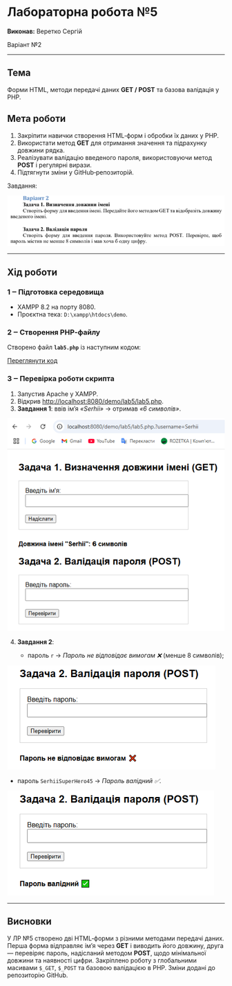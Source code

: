 # Лабораторна робота №5

**Виконав:** Веретко Сергій

Варіант №2

---

## Тема

Форми HTML, методи передачі даних **GET / POST** та базова валідація у PHP.

## Мета роботи

1. Закріпити навички створення HTML‑форм і обробки їх даних у PHP.
2. Використати метод **GET** для отримання значення та підрахунку довжини рядка.
3. Реалізувати валідацію введеного пароля, використовуючи метод **POST** і регулярні вирази.
4. Підтягнути зміни у GitHub‑репозиторій.

Завдання:

![image](https://github.com/xanax4rl/Web-technologies_and_web-design/blob/main/lab5/lab5_task.png)

---

## Хід роботи

### 1 ‒ Підготовка середовища

* XAMPP 8.2 на порту 8080.
* Проєктна тека: `D:\xampp\htdocs\demo`.

### 2 ‒ Створення PHP‑файлу

Створено файл **`lab5.php`** із наступним кодом:

[Переглянути код](https://github.com/xanax4rl/Web-technologies_and_web-design/blob/main/lab5/lab5.php)

### 3 ‒ Перевірка роботи скрипта

1. Запустив Apache у XAMPP.
2. Відкрив [http://localhost:8080/demo/lab5/lab5.php](http://localhost:8080/demo/lab5/lab5.php).
3. **Завдання 1**: ввів ім’я *«Serhii»* → отримав *«6 символів»*.

![image](https://github.com/xanax4rl/Web-technologies_and_web-design/blob/main/lab5/lab5.1.png)


4. **Завдання 2**:

   * пароль `r` → *Пароль не відповідає вимогам ❌* (менше 8 символів);
  
![image](https://github.com/xanax4rl/Web-technologies_and_web-design/blob/main/lab5/lab5.2.png)

   * пароль `SerhiiSuperHero45` → *Пароль валідний ✅*.

![image](https://github.com/xanax4rl/Web-technologies_and_web-design/blob/main/lab5/lab5.3.png)


---

## Висновки

У ЛР №5 створено дві HTML‑форми з різними методами передачі даних. Перша форма відправляє ім’я через **GET** і виводить його довжину, друга — перевіряє пароль, надісланий методом **POST**, щодо мінімальної довжини та наявності цифри. Закріплено роботу з глобальними масивами `$_GET`, `$_POST` та базовою валідацією в PHP. Зміни додані до репозиторію GitHub.
